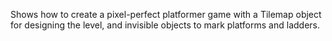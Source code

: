 Shows how to create a pixel-perfect platformer game with a Tilemap object for designing the level, and invisible objects to mark platforms and ladders.
